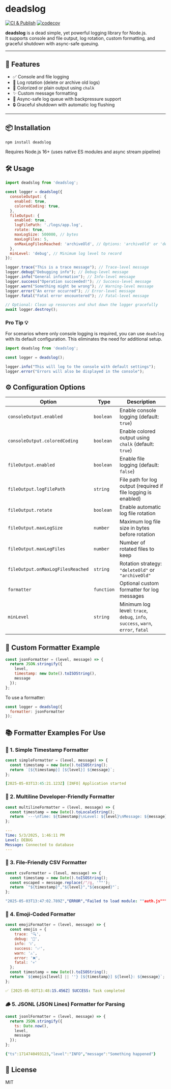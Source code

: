 # deadslog

[![CI & Publish](https://github.com/c4lyp5o/deadslog/actions/workflows/ci-publish.yml/badge.svg)](https://github.com/c4lyp5o/deadslog/actions/workflows/ci-publish.yml)
[![codecov](https://codecov.io/gh/c4lyp5o/deadslog/graph/badge.svg?token=CBXCJDUJS9)](https://codecov.io/gh/c4lyp5o/deadslog)

**deadslog** is a dead simple, yet powerful logging library for Node.js.  
It supports console and file output, log rotation, custom formatting, and graceful shutdown with async-safe queuing.

---

## 🚀 Features

- ✅ Console and file logging
- 🔁 Log rotation (delete or archive old logs)
- 🎨 Colorized or plain output using `chalk`
- ✨ Custom message formatting
- 🧵 Async-safe log queue with backpressure support
- 🔒 Graceful shutdown with automatic log flushing

---

## 📦 Installation

```bash
npm install deadslog
```

Requires Node.js 16+ (uses native ES modules and async stream pipeline)


## 🛠️ Usage

```javascript
import deadslog from 'deadslog';

const logger = deadslog({
  consoleOutput: {
    enabled: true,
    coloredCoding: true,
  },
  fileOutput: {
    enabled: true,
    logFilePath: './logs/app.log',
    rotate: true,
    maxLogSize: 500000, // bytes
    maxLogFiles: 5,
    onMaxLogFilesReached: 'archiveOld', // Options: 'archiveOld' or 'deleteOld'
  },
  minLevel: 'debug', // Minimum log level to record
});

logger.trace("This is a trace message"); // Trace-level message
logger.debug("Debugging info"); // Debug-level message
logger.info("General information"); // Info-level message
logger.success("Operation succeeded!"); // Success-level message
logger.warn("Something might be wrong"); // Warning-level message
logger.error("An error occurred"); // Error-level message
logger.fatal("Fatal error encountered"); // Fatal-level message

// Optional: Clean up resources and shut down the logger gracefully
await logger.destroy();
```

### Pro Tip 💡
For scenarios where only console logging is required, you can use `deadslog` with its default configuration. This eliminates the need for additional setup.

```javascript
import deadslog from 'deadslog';

const logger = deadslog();

logger.info("This will log to the console with default settings");
logger.error("Errors will also be displayed in the console");
```


## ⚙️ Configuration Options

| Option                            | Type       | Description                                                                      |
| --------------------------------- | ---------- | -------------------------------------------------------------------------------- |
| `consoleOutput.enabled`           | `boolean`  | Enable console logging (default: `true`)                                         |
| `consoleOutput.coloredCoding`     | `boolean`  | Enable colored output using `chalk` (default: `true`)                            |
| `fileOutput.enabled`              | `boolean`  | Enable file logging (default: `false`)                                           |
| `fileOutput.logFilePath`          | `string`   | File path for log output (required if file logging is enabled)                   |
| `fileOutput.rotate`               | `boolean`  | Enable automatic log file rotation                                               |
| `fileOutput.maxLogSize`           | `number`   | Maximum log file size in bytes before rotation                                   |
| `fileOutput.maxLogFiles`          | `number`   | Number of rotated files to keep                                                  |
| `fileOutput.onMaxLogFilesReached` | `string`   | Rotation strategy: `"deleteOld"` or `"archiveOld"`                               |
| `formatter`                       | `function` | Optional custom formatter for log messages                                       |
| `minLevel`                        | `string`   | Minimum log level: `trace`, `debug`, `info`, `success`, `warn`, `error`, `fatal` |


## 🧩 Custom Formatter Example

```javascript
const jsonFormatter = (level, message) => {
  return JSON.stringify({
    level,
    timestamp: new Date().toISOString(),
    message
  });
};
```

To use a formatter:

```javascript
const logger = deadslog({
  formatter: jsonFormatter
});
```


## 📚 Formatter Examples For Use

### 🧾 1. Simple Timestamp Formatter

```javascript
const simpleFormatter = (level, message) => {
  const timestamp = new Date().toISOString();
  return `[${timestamp}] [${level}] ${message}`;
};
```

```yaml
[2025-05-03T13:45:21.123Z] [INFO] Application started
```

### 📜 2. Multiline Developer-Friendly Formatter

```javascript
const multilineFormatter = (level, message) => {
  const timestamp = new Date().toLocaleString();
  return `---\nTime: ${timestamp}\nLevel: ${level}\nMessage: ${message}\n---`;
};
```

```yaml
---
Time: 5/3/2025, 1:46:11 PM
Level: DEBUG
Message: Connected to database
---
```

### 📁 3. File-Friendly CSV Formatter

```javascript
const csvFormatter = (level, message) => {
  const timestamp = new Date().toISOString();
  const escaped = message.replace(/"/g, '""');
  return `"${timestamp}","${level}","${escaped}"`;
};
```

```yaml
"2025-05-03T13:47:02.789Z","ERROR","Failed to load module: ""auth.js"""
```

### 🌈 4. Emoji-Coded Formatter

```javascript
const emojiFormatter = (level, message) => {
  const emojis = {
    trace: '🔍',
    debug: '🐛',
    info: 'ℹ️',
    success: '✅',
    warn: '⚠️',
    error: '❌',
    fatal: '💀'
  };
  const timestamp = new Date().toISOString();
  return `${emojis[level] || ''} [${timestamp}] ${level}: ${message}`;
};
```

```yaml
✅ [2025-05-03T13:48:15.456Z] SUCCESS: Task completed
```

### 🪵 5. JSONL (JSON Lines) Formatter for Parsing

```javascript
const jsonlFormatter = (level, message) => {
  return JSON.stringify({
    ts: Date.now(),
    level,
    message
  });
};
```

```yaml
{"ts":1714740493123,"level":"INFO","message":"Something happened"}
```


## 🪪 License

MIT
